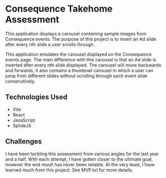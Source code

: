 # Consequence Takehome Assessment

This application displays a carousel containing sample images from Consequence events. The purpose of this project is to insert an Ad slide after every nth slide a user scrolls through.

This application emulates the carousel displayed on the Consequence events page. The main difference with this carousel is that an Ad slide is inserted after every nth slide displayed. The carousel will move backwards and forwards, it also contains a thumbnail carousel in which a user can jump from different slides without scrolling through each event slide consecutively.

## Technologies Used

- Vite
- React
- JavaScript
- SplideJS

## Challenges

I have been tackling this assessment from various angles for the last year and a half. With each attempt, I have gotten closer to the ultimate goal, however the end result has never been reliable. At the very least, I have learned much from this project. See MVP.txt for more details.
